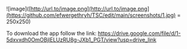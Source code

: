 

![image]([http://url.to/image.png](http://url.to/image.png](https://github.com/efwergethryh/TSC/edit/main/screenshots/1.jpg) = 250x250)





To download the app follow the link:
https://drive.google.com/file/d/1-5dxvxdh0OmOBjlELUzRU8g-JXb1_PGT/view?usp=drive_link
